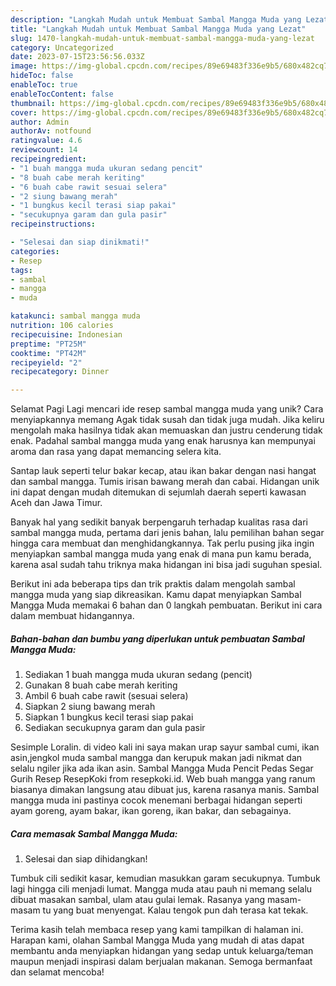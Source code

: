 ```yaml
---
description: "Langkah Mudah untuk Membuat Sambal Mangga Muda yang Lezat"
title: "Langkah Mudah untuk Membuat Sambal Mangga Muda yang Lezat"
slug: 1470-langkah-mudah-untuk-membuat-sambal-mangga-muda-yang-lezat
category: Uncategorized
date: 2023-07-15T23:56:56.033Z
image: https://img-global.cpcdn.com/recipes/89e69483f336e9b5/680x482cq70/sambal-mangga-muda-foto-resep-utama.jpg
hideToc: false
enableToc: true
enableTocContent: false
thumbnail: https://img-global.cpcdn.com/recipes/89e69483f336e9b5/680x482cq70/sambal-mangga-muda-foto-resep-utama.jpg
cover: https://img-global.cpcdn.com/recipes/89e69483f336e9b5/680x482cq70/sambal-mangga-muda-foto-resep-utama.jpg
author: Admin
authorAv: notfound
ratingvalue: 4.6
reviewcount: 14
recipeingredient:
- "1 buah mangga muda ukuran sedang pencit"
- "8 buah cabe merah keriting"
- "6 buah cabe rawit sesuai selera"
- "2 siung bawang merah"
- "1 bungkus kecil terasi siap pakai"
- "secukupnya garam dan gula pasir"
recipeinstructions:

- "Selesai dan siap dinikmati!"
categories:
- Resep
tags:
- sambal
- mangga
- muda

katakunci: sambal mangga muda 
nutrition: 106 calories
recipecuisine: Indonesian
preptime: "PT25M"
cooktime: "PT42M"
recipeyield: "2"
recipecategory: Dinner

---
```



Selamat Pagi Lagi mencari ide resep sambal mangga muda yang unik? Cara menyiapkannya memang Agak tidak susah dan tidak juga mudah. Jika keliru mengolah maka hasilnya tidak akan memuaskan dan justru cenderung tidak enak. Padahal sambal mangga muda yang enak harusnya kan mempunyai aroma dan rasa yang dapat memancing selera kita.


Santap lauk seperti telur bakar kecap, atau ikan bakar dengan nasi hangat dan sambal mangga. Tumis irisan bawang merah dan cabai. Hidangan unik ini dapat dengan mudah ditemukan di sejumlah daerah seperti kawasan Aceh dan Jawa Timur.

Banyak hal yang sedikit banyak berpengaruh terhadap kualitas rasa dari sambal mangga muda, pertama dari jenis bahan, lalu pemilihan bahan segar hingga cara membuat dan menghidangkannya. Tak perlu pusing jika ingin menyiapkan sambal mangga muda yang enak di mana pun kamu berada, karena asal sudah tahu triknya maka hidangan ini bisa jadi suguhan spesial.


Berikut ini ada beberapa tips dan trik praktis dalam mengolah sambal mangga muda yang siap dikreasikan. Kamu dapat menyiapkan Sambal Mangga Muda memakai 6 bahan dan 0 langkah pembuatan. Berikut ini cara dalam membuat hidangannya.

<!--inarticleads1-->

##### Bahan-bahan dan bumbu yang diperlukan untuk pembuatan Sambal Mangga Muda:

1. Sediakan 1 buah mangga muda ukuran sedang (pencit)
1. Gunakan 8 buah cabe merah keriting
1. Ambil 6 buah cabe rawit (sesuai selera)
1. Siapkan 2 siung bawang merah
1. Siapkan 1 bungkus kecil terasi siap pakai
1. Sediakan secukupnya garam dan gula pasir


Sesimple Loralin. di video kali ini saya makan urap sayur sambal cumi, ikan asin,jengkol muda sambal mangga dan kerupuk makan jadi nikmat dan selalu ngiler jika ada ikan asin. Sambal Mangga Muda Pencit Pedas Segar Gurih Resep ResepKoki from resepkoki.id. Web buah mangga yang ranum biasanya dimakan langsung atau dibuat jus, karena rasanya manis. Sambal mangga muda ini pastinya cocok menemani berbagai hidangan seperti ayam goreng, ayam bakar, ikan goreng, ikan bakar, dan sebagainya. 

<!--inarticleads2-->

##### Cara memasak Sambal Mangga Muda:


1. Selesai dan siap dihidangkan!

Tumbuk cili sedikit kasar, kemudian masukkan garam secukupnya. Tumbuk lagi hingga cili menjadi lumat. Mangga muda atau pauh ni memang selalu dibuat masakan sambal, ulam atau gulai lemak. Rasanya yang masam-masam tu yang buat menyengat. Kalau tengok pun dah terasa kat tekak. 

Terima kasih telah membaca resep yang kami tampilkan di halaman ini. Harapan kami, olahan Sambal Mangga Muda yang mudah di atas dapat membantu anda menyiapkan hidangan yang sedap untuk keluarga/teman maupun menjadi inspirasi dalam berjualan makanan. Semoga bermanfaat dan selamat mencoba!
